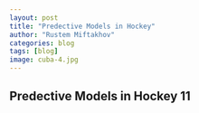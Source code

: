```yaml
---
layout: post
title: "Predective Models in Hockey"
author: "Rustem Miftakhov"
categories: blog
tags: [blog]
image: cuba-4.jpg
---
```


## Predective Models in Hockey 11

